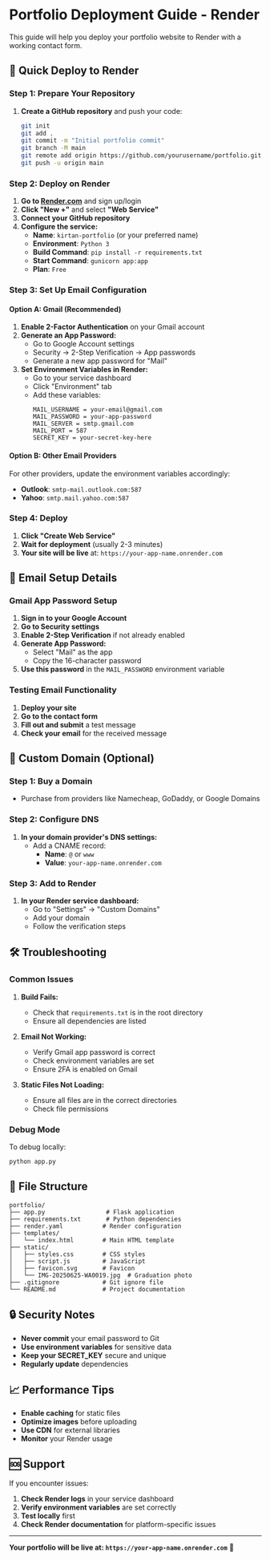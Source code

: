 # Portfolio Deployment Guide - Render

This guide will help you deploy your portfolio website to Render with a working contact form.

## 🚀 Quick Deploy to Render

### Step 1: Prepare Your Repository

1. **Create a GitHub repository** and push your code:
   ```bash
   git init
   git add .
   git commit -m "Initial portfolio commit"
   git branch -M main
   git remote add origin https://github.com/yourusername/portfolio.git
   git push -u origin main
   ```

### Step 2: Deploy on Render

1. **Go to [Render.com](https://render.com)** and sign up/login
2. **Click "New +"** and select **"Web Service"**
3. **Connect your GitHub repository**
4. **Configure the service:**
   - **Name**: `kirtan-portfolio` (or your preferred name)
   - **Environment**: `Python 3`
   - **Build Command**: `pip install -r requirements.txt`
   - **Start Command**: `gunicorn app:app`
   - **Plan**: `Free`

### Step 3: Set Up Email Configuration

#### Option A: Gmail (Recommended)

1. **Enable 2-Factor Authentication** on your Gmail account
2. **Generate an App Password:**
   - Go to Google Account settings
   - Security → 2-Step Verification → App passwords
   - Generate a new app password for "Mail"
3. **Set Environment Variables in Render:**
   - Go to your service dashboard
   - Click "Environment" tab
   - Add these variables:
     ```
     MAIL_USERNAME = your-email@gmail.com
     MAIL_PASSWORD = your-app-password
     MAIL_SERVER = smtp.gmail.com
     MAIL_PORT = 587
     SECRET_KEY = your-secret-key-here
     ```

#### Option B: Other Email Providers

For other providers, update the environment variables accordingly:
- **Outlook**: `smtp-mail.outlook.com:587`
- **Yahoo**: `smtp.mail.yahoo.com:587`

### Step 4: Deploy

1. **Click "Create Web Service"**
2. **Wait for deployment** (usually 2-3 minutes)
3. **Your site will be live** at: `https://your-app-name.onrender.com`

## 📧 Email Setup Details

### Gmail App Password Setup

1. **Sign in to your Google Account**
2. **Go to Security settings**
3. **Enable 2-Step Verification** if not already enabled
4. **Generate App Password:**
   - Select "Mail" as the app
   - Copy the 16-character password
5. **Use this password** in the `MAIL_PASSWORD` environment variable

### Testing Email Functionality

1. **Deploy your site**
2. **Go to the contact form**
3. **Fill out and submit** a test message
4. **Check your email** for the received message

## 🔧 Custom Domain (Optional)

### Step 1: Buy a Domain
- Purchase from providers like Namecheap, GoDaddy, or Google Domains

### Step 2: Configure DNS
1. **In your domain provider's DNS settings:**
   - Add a CNAME record:
     - **Name**: `@` or `www`
     - **Value**: `your-app-name.onrender.com`

### Step 3: Add to Render
1. **In your Render service dashboard:**
   - Go to "Settings" → "Custom Domains"
   - Add your domain
   - Follow the verification steps

## 🛠️ Troubleshooting

### Common Issues

1. **Build Fails:**
   - Check that `requirements.txt` is in the root directory
   - Ensure all dependencies are listed

2. **Email Not Working:**
   - Verify Gmail app password is correct
   - Check environment variables are set
   - Ensure 2FA is enabled on Gmail

3. **Static Files Not Loading:**
   - Ensure all files are in the correct directories
   - Check file permissions

### Debug Mode

To debug locally:
```bash
python app.py
```

## 📁 File Structure

```
portfolio/
├── app.py                 # Flask application
├── requirements.txt       # Python dependencies
├── render.yaml           # Render configuration
├── templates/
│   └── index.html        # Main HTML template
├── static/
│   ├── styles.css        # CSS styles
│   ├── script.js         # JavaScript
│   ├── favicon.svg       # Favicon
│   └── IMG-20250625-WA0019.jpg  # Graduation photo
├── .gitignore            # Git ignore file
└── README.md             # Project documentation
```

## 🔒 Security Notes

- **Never commit** your email password to Git
- **Use environment variables** for sensitive data
- **Keep your SECRET_KEY** secure and unique
- **Regularly update** dependencies

## 📈 Performance Tips

- **Enable caching** for static files
- **Optimize images** before uploading
- **Use CDN** for external libraries
- **Monitor** your Render usage

## 🆘 Support

If you encounter issues:
1. **Check Render logs** in your service dashboard
2. **Verify environment variables** are set correctly
3. **Test locally** first
4. **Check Render documentation** for platform-specific issues

---

**Your portfolio will be live at: `https://your-app-name.onrender.com`** 🎉 